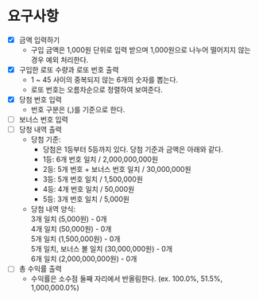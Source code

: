# 요구사항
* [x] 금액 입력하기
  * 구입 금액은 1,000원 단위로 입력 받으며 1,000원으로 나누어 떨어지지 않는 경우 예외 처리한다.
* [x] 구입한 로또 수량과 로또 번호 출력
  * 1 ~ 45 사이의 중복되지 않는 6개의 숫자를 뽑는다.
  * 로또 번호는 오름차순으로 정렬하여 보여준다.
* [X] 당첨 번호 입력
  * 번호 구분은 (,)를 기준으로 한다.
* [ ] 보너스 번호 입력
* [ ] 당청 내역 출력
  * 당첨 기준:
    * 당첨은 1등부터 5등까지 있다. 당첨 기준과 금액은 아래와 같다.
    * 1등: 6개 번호 일치 / 2,000,000,000원
    * 2등: 5개 번호 + 보너스 번호 일치 / 30,000,000원
    * 3등: 5개 번호 일치 / 1,500,000원
    * 4등: 4개 번호 일치 / 50,000원
    * 5등: 3개 번호 일치 / 5,000원
  * 당첨 내역 양식:  
    3개 일치 (5,000원) - 0개  
    4개 일치 (50,000원) - 0개  
    5개 일치 (1,500,000원) - 0개  
    5개 일치, 보너스 볼 일치 (30,000,000원) - 0개  
    6개 일치 (2,000,000,000원) - 0개
* [ ] 총 수익률 출력
  * 수익률은 소수점 둘째 자리에서 반올림한다. (ex. 100.0%, 51.5%, 1,000,000.0%)
